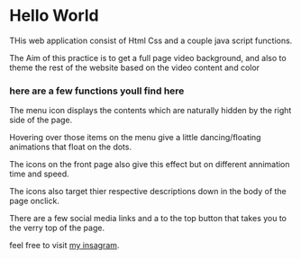 # Hello World
 THis web application consist of Html Css and a couple java script functions.
 
 The Aim of this practice is to get a full page video background, and also to theme the rest of the website based on the video content and color
 
 ### here are a few functions youll find here
 
 The menu icon displays the contents which are naturally hidden by the right side of the page.
 
 Hovering over those items on the menu give a little dancing/floating animations that float on the dots.
 
 The icons on the front page also give this effect but on different annimation time and speed.
 
 The icons also target thier respective descriptions down in the body of the page onclick.
 
 There are a few social media links and a to the top button that takes you to the verry top of the page.
 
 feel free to visit [my insagram](https://www.instagram.com/osborn1900/?hl=en).
 
 
 
 
 
 
